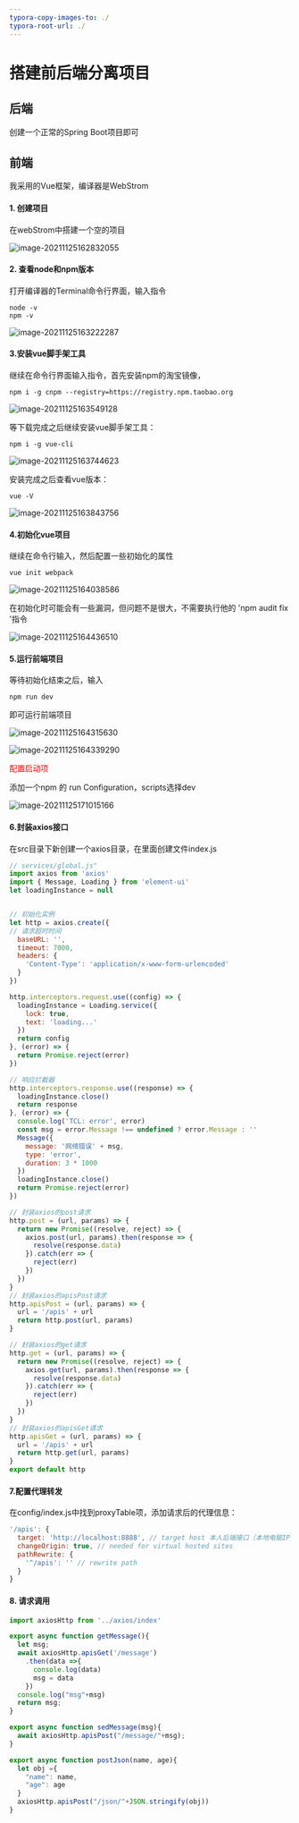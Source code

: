 ```yaml
---
typora-copy-images-to: ./
typora-root-url: ./
---
```


# 搭建前后端分离项目

## 后端

创建一个正常的Spring Boot项目即可

## 前端

我采用的Vue框架，编译器是WebStrom

#### 1.  创建项目

在webStrom中搭建一个空的项目

![image-20211125162832055](/image-20211125162832055.png)

#### 2. 查看node和npm版本

打开编译器的Terminal命令行界面，输入指令

```shell
node -v
npm -v
```

![image-20211125163222287](/image-20211125163222287.png)

#### 3.安装vue脚手架工具

继续在命令行界面输入指令，首先安装npm的淘宝镜像，

```shell
npm i -g cnpm --registry=https://registry.npm.taobao.org
```

![image-20211125163549128](/image-20211125163549128.png)

等下载完成之后继续安装vue脚手架工具：

```shell
npm i -g vue-cli
```

![image-20211125163744623](/image-20211125163744623.png)

安装完成之后查看vue版本：

```shell
vue -V
```

![image-20211125163843756](/image-20211125163843756.png)

#### 4.初始化vue项目

继续在命令行输入，然后配置一些初始化的属性

```shell
vue init webpack
```

![image-20211125164038586](/image-20211125164038586.png)

在初始化时可能会有一些漏洞，但问题不是很大，不需要执行他的 'npm audit fix '指令

![image-20211125164436510](/image-20211125164436510.png)

#### 5.运行前端项目

等待初始化结束之后，输入

```shell
npm run dev
```

即可运行前端项目

![image-20211125164315630](/image-20211125164315630.png)

![image-20211125164339290](/image-20211125164339290.png)

<span style="color:red">配置启动项</span>

添加一个npm 的 run Configuration，scripts选择dev

![image-20211125171015166](/image-20211125171015166.png)

#### 6.封装axios接口

在src目录下新创建一个axios目录，在里面创建文件index.js

```javascript
// services/global.js"
import axios from 'axios'
import { Message, Loading } from 'element-ui'
let loadingInstance = null


// 初始化实例
let http = axios.create({
// 请求超时时间
  baseURL: '',
  timeout: 7000,
  headers: {
    'Content-Type': 'application/x-www-form-urlencoded'
  }
})

http.interceptors.request.use((config) => {
  loadingInstance = Loading.service({
    lock: true,
    text: 'loading...'
  })
  return config
}, (error) => {
  return Promise.reject(error)
})

// 响应拦截器
http.interceptors.response.use((response) => {
  loadingInstance.close()
  return response
}, (error) => {
  console.log('TCL: error', error)
  const msg = error.Message !== undefined ? error.Message : ''
  Message({
    message: '网络错误' + msg,
    type: 'error',
    duration: 3 * 1000
  })
  loadingInstance.close()
  return Promise.reject(error)
})

// 封装axios的post请求
http.post = (url, params) => {
  return new Promise((resolve, reject) => {
    axios.post(url, params).then(response => {
      resolve(response.data)
    }).catch(err => {
      reject(err)
    })
  })
}
// 封装axios的apisPost请求
http.apisPost = (url, params) => {
  url = '/apis' + url
  return http.post(url, params)
}

// 封装axios的get请求
http.get = (url, params) => {
  return new Promise((resolve, reject) => {
    axios.get(url, params).then(response => {
      resolve(response.data)
    }).catch(err => {
      reject(err)
    })
  })
}
// 封装axios的apisGet请求
http.apisGet = (url, params) => {
  url = '/apis' + url
  return http.get(url, params)
}
export default http
```

#### 7.配置代理转发

在config/index.js中找到proxyTable项，添加请求后的代理信息：

```javascript
'/apis': {
  target: 'http://localhost:8888', // target host 本人后端接口（本地电脑IP）地址
  changeOrigin: true, // needed for virtual hosted sites
  pathRewrite: {
    '^/apis': '' // rewrite path
  }
}
```

#### 8. 请求调用

```javascript
import axiosHttp from '../axios/index'

export async function getMessage(){
  let msg;
  await axiosHttp.apisGet('/message')
    .then(data =>{
      console.log(data)
      msg = data
    })
  console.log("msg"+msg)
  return msg;
}

export async function sedMessage(msg){
  await axiosHttp.apisPost("/message/"+msg);
}

export async function postJson(name, age){
  let obj ={
    "name": name,
    "age": age
  }
  axiosHttp.apisPost("/json/"+JSON.stringify(obj))
}
```

